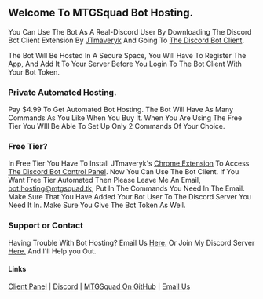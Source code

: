 ## Welcome To MTGSquad Bot Hosting.

You Can Use The Bot As A Real-Discord User By Downloading The Discord Bot Client Extension By [JTmaveryk](https://github.com/JTmaveryk) And Going To [The Discord Bot Client](http://discordbotclient.jtmaveryk.repl.co/).

The Bot Will Be Hosted In A Secure Space, You Will Have To Register The App, And Add It To Your Server Before You Login To The Bot Client With Your Bot Token.

### Private Automated Hosting.

Pay $4.99 To Get Automated Bot Hosting. The Bot Will Have As Many Commands As You Like When You Buy It. When You Are Using The Free Tier You WIll Be Able To Set Up Only 2 Commands Of Your Choice.

### Free Tier?

In Free Tier You Have To Install JTmaveryk's [Chrome Extension](https://chrome.google.com/webstore/detail/discord-bot-client/dighjoofcdkhjloaeakagmfnbiehebbb) To Access [The Discord Bot Control Panel](http://discordbotclient.jtmaveryk.repl.co/). Now You Can Use The Bot Client. If You Want Free Tier Automated Then Please Leave Me An Email, [bot.hosting@mtgsquad.tk](mailto:bot.hosting@mtgsquad.tk), Put In The Commands You Need In The Email. Make Sure That You Have Added Your Bot User To The Discord Server You Need It In. Make Sure You Give The Bot Token As Well.

### Support or Contact

Having Trouble With Bot Hosting? Email Us [Here.](mailto:support@mtgsquad.tk) Or Join My Discord Server [Here.](https://discord.gg/G2pkc8vtYX) And I'll Help you Out.

#### Links

[Client Panel](http://discordbotclient.jtmaveryk.repl.co/) | [Discord](https://discord.gg/G2pkc8vtYX) | [MTGSquad On GitHub](https://github.com/mtgsquad/) | [Email Us](mailto:support@mtgsquad.tk)
